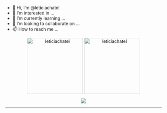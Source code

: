 - 👋 Hi, I’m @leticiachatel
- 👀 I’m interested in ...
- 🌱 I’m currently learning ...
- 💞️ I’m looking to collaborate on ...
- 📫 How to reach me ...

<!---
leticiachatel/leticiachatel is a ✨ special ✨ repository because its `README.md` (this file) appears on your GitHub profile.
You can click the Preview link to take a look at your changes.
--->

<p align="center"><img height="180em" src="https://github-readme-stats.vercel.app/api?username=leticiachatel&hide_border=true&count_private=true&show_icons=true&theme=tokyonight" alt="leticiachatel" align = "center"/>
<img height="180em" src="https://github-readme-stats.vercel.app/api/top-langs?username=leticiachatel&show_icons=true&locale=en&layout=compact&hide_border=true&theme=tokyonight" alt="leticiachatel" align = "center"/></p>

  <p align="center">

 <img src="https://profile-counter.glitch.me/leticiachatel/count.svg" />
<hr>
